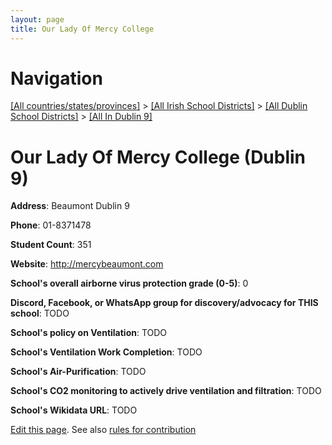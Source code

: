 ```yaml
---
layout: page
title: Our Lady Of Mercy College
---
```

# Navigation

[[All countries/states/provinces]](../../../..) > [[All Irish School Districts]](../../..) > [[All Dublin School Districts]](../..) > [[All In Dublin 9]](..)

# Our Lady Of Mercy College (Dublin 9)

**Address**: Beaumont Dublin 9

**Phone**: 01-8371478

**Student Count**: 351

**Website**: <http://mercybeaumont.com>

**School's overall airborne virus protection grade (0-5)**: 0

**Discord, Facebook, or WhatsApp group for discovery/advocacy for THIS school**: TODO

**School's policy on Ventilation**: TODO

**School's Ventilation Work Completion**: TODO

**School's Air-Purification**: TODO

**School's CO2 monitoring to actively drive ventilation and filtration**: TODO

**School's Wikidata URL**: TODO


[Edit this page](https://github.com/ventilate-schools/Ireland/edit/main/./Dublin_9/Our_Lady_Of_Mercy_College.md). See also [rules for contribution](../../../contribution-rules/)
